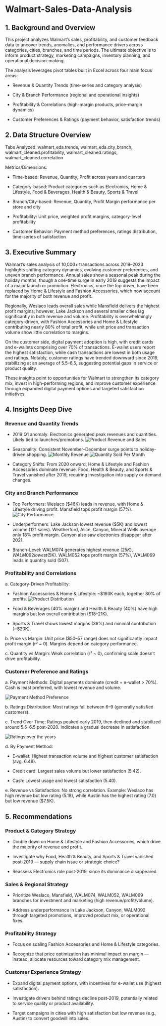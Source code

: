 # Walmart-Sales-Data-Analysis

## 1. Background and Overview
This project analyzes Walmart’s sales, profitability, and customer feedback data to uncover trends, anomalies, and performance drivers across categories, cities, branches, and time periods. The ultimate objective is to inform product strategy, marketing campaigns, inventory planning, and operational decision-making.

The analysis leverages pivot tables built in Excel across four main focus areas:

- Revenue & Quantity Trends (time-series and category analysis)

- City & Branch Performance (regional and operational insights)

- Profitability & Correlations (high-margin products, price–margin dynamics)

- Customer Preferences & Ratings (payment behavior, satisfaction trends)

## 2. Data Structure Overview
Tabs Analyzed: walmart_eda.trends, walmart_eda.city_branch, walmart_cleaned.profitability, walmart_cleaned.ratings, walmart_cleaned.correlation

Metrics/Dimensions:

- Time-based: Revenue, Quantity, Profit across years and quarters

- Category-based: Product categories such as Electronics, Home & Lifestyle, Food & Beverages, Health & Beauty, Sports & Travel

- Branch/City-based: Revenue, Quantity, Profit Margin performance per store and city

- Profitability: Unit price, weighted profit margins, category-level profitability

- Customer Behavior: Payment method preferences, ratings distribution, time-series of satisfaction

## 3. Executive Summary
Walmart’s sales analysis of 10,000+ transactions across 2019–2023 highlights shifting category dynamics, evolving customer preferences, and uneven branch performance. Annual sales show a seasonal peak during the holiday months, though a one-time surge in early 2019 suggests the impact of a major launch or promotion. Electronics, once the top driver, have been replaced by Home & Lifestyle and Fashion Accessories, which now account for the majority of both revenue and profit.

Regionally, Weslaco leads overall sales while Mansfield delivers the highest profit margins; however, Lake Jackson and several smaller cities lag significantly in both revenue and volume. Profitability is overwhelmingly category-driven, with Fashion Accessories and Home & Lifestyle contributing nearly 80% of total profit, while unit price and transaction volume show little correlation to margins.

On the customer side, digital payment adoption is high, with credit cards and e-wallets comprising over 70% of transactions. E-wallet users report the highest satisfaction, while cash transactions are lowest in both usage and ratings. Notably, customer ratings have trended downward since 2019, stabilizing at an average of 5.5–6.5, suggesting potential gaps in service or product quality.

These insights point to opportunities for Walmart to strengthen its category mix, invest in high-performing regions, and improve customer experience through expanded digital payment options and targeted satisfaction initiatives.

## 4. Insights Deep Dive
### Revenue and Quantity Trends
- 2019 Q1 anomaly: Electronics generated peak revenues and quantities. Likely tied to launches/promotions.
![Product Revenue and Sales](images/product_revenue.png)

- Seasonality: Consistent November–December surge points to holiday-driven shopping.
![Monthly Revenue](images/monthly_revenue.png)
![Quantity Sold Per Month](images/quantity_sold.png)

- Category Shifts: From 2020 onward, Home & Lifestyle and Fashion Accessories dominate revenue. Food, Health & Beauty, and Sports & Travel vanished after 2019, requiring investigation into supply or demand changes.

### City and Branch Performance
- Top Performers: Weslaco ($46K) leads in revenue, with Home & Lifestyle driving profit. Mansfield tops profit margin (57%).
![City Performance](images/city.png)

- Underperformers: Lake Jackson lowest revenue ($5K) and lowest volume (121 sales). Weatherford, Alice, Canyon, Mineral Wells average only 18% profit margin. Canyon also saw electronics disappear after 2021.

- Branch-Level: WALM074 generates highest revenue ($25K), WALM092 lowest ($5K). WALM052 tops profit margin (57%), WALM069 leads in quantity sold (507).

### Profitability and Correlations
a. Category-Driven Profitability:

- Fashion Accessories & Home & Lifestyle: ~$193K each, together 80% of profits.
  ![Product Distribution](images/product_distribution.png)

- Food & Beverages (40% margin) and Health & Beauty (40%) have high margins but low overall contribution ($18–21K).

- Sports & Travel shows lowest margins (38%) and minimal contribution (~$20K).

b. Price vs Margin: Unit price ($50–57 range) does not significantly impact profit margin (r² ~ 0). Margins depend on category performance.

c. Quantity vs Margin: Weak correlation (r² ~ 0), confirming scale doesn’t drive profitability.

### Customer Preference and Ratings
a. Payment Methods: Digital payments dominate (credit + e-wallet > 70%). Cash is least preferred, with lowest revenue and volume.

![Payment Method Preference](images/payment_method.png)

b. Ratings Distribution: Most ratings fall between 6–9 (generally satisfied customers).

c. Trend Over Time: Ratings peaked early 2019, then declined and stabilized around 5.5–6.5 post-2020. Indicates a gradual decrease in satisfaction.

![Ratings over the years](images/rating.png)

d. By Payment Method:

- E-wallet: Highest transaction volume and highest customer satisfaction (avg. 6.48).

- Credit card: Largest sales volume but lower satisfaction (5.42).

- Cash: Lowest usage and lowest satisfaction (5.40).

e. Revenue vs Satisfaction: No strong correlation. Example: Weslaco has high revenue but low rating (5.18), while Austin has the highest rating (7.0) but low revenue ($7.5K).

## 5. Recommendations
### Product & Category Strategy

- Double down on Home & Lifestyle and Fashion Accessories, which drive the majority of revenue and profit.

- Investigate why Food, Health & Beauty, and Sports & Travel vanished post-2019 — supply chain issue or strategic choice?

- Reassess Electronics role post-2019, since its dominance disappeared.

### Sales & Regional Strategy

- Prioritize Weslaco, Mansfield, WALM074, WALM052, WALM069 branches for investment and marketing (high revenue/profit/volume).

- Address underperformance in Lake Jackson, Canyon, WALM092 through targeted promotions, improved product mix, or operational fixes.

### Profitability Strategy

- Focus on scaling Fashion Accessories and Home & Lifestyle categories.

- Recognize that price optimization has minimal impact on margin — instead, allocate resources toward category mix management.

### Customer Experience Strategy

- Expand digital payment options, with incentives for e-wallet use (highest satisfaction).

- Investigate drivers behind ratings decline post-2019, potentially related to service quality or product availability.

- Target campaigns in cities with high satisfaction but low revenue (e.g., Austin) to convert goodwill into sales.
